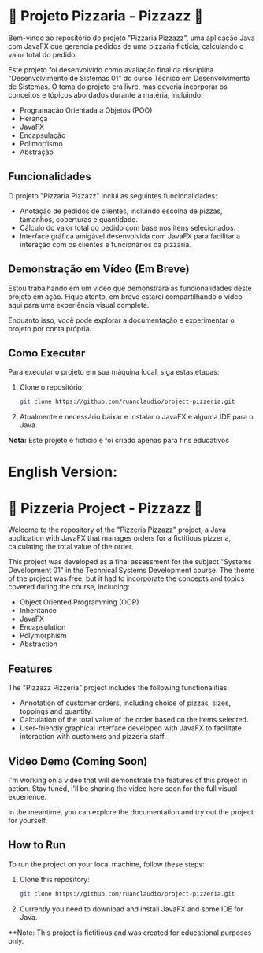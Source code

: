 # 🍕 Projeto Pizzaria - Pizzazz 🍕

Bem-vindo ao repositório do projeto "Pizzaria Pizzazz", uma aplicação Java com JavaFX que gerencia pedidos de uma pizzaria fictícia, calculando o valor total do pedido.

Este projeto foi desenvolvido como avaliação final da disciplina "Desenvolvimento de Sistemas 01" do curso Técnico em Desenvolvimento de Sistemas. O tema do projeto era livre, mas deveria incorporar os conceitos e tópicos abordados durante a matéria, incluindo:

- Programação Orientada a Objetos (POO)
- Herança
- JavaFX
- Encapsulação
- Polimorfismo
- Abstração

## Funcionalidades

O projeto "Pizzaria Pizzazz" inclui as seguintes funcionalidades:

- Anotação de pedidos de clientes, incluindo escolha de pizzas, tamanhos, coberturas e quantidade.
- Cálculo do valor total do pedido com base nos itens selecionados.
- Interface gráfica amigável desenvolvida com JavaFX para facilitar a interação com os clientes e funcionários da pizzaria.

## Demonstração em Vídeo (Em Breve)

Estou trabalhando em um vídeo que demonstrará as funcionalidades deste projeto em ação. Fique atento, em breve estarei compartilhando o vídeo aqui para uma experiência visual completa.

Enquanto isso, você pode explorar a documentação e experimentar o projeto por conta própria.

## Como Executar

Para executar o projeto em sua máquina local, siga estas etapas:

1. Clone o repositório:

   ```bash
   git clone https://github.com/ruanclaudio/project-pizzeria.git


2. Atualmente é necessário baixar e instalar o JavaFX e alguma IDE para o Java.

**Nota:** Este projeto é fictício e foi criado apenas para fins educativos

# English Version:

# 🍕 Pizzeria Project - Pizzazz 🍕

Welcome to the repository of the "Pizzeria Pizzazz" project, a Java application with JavaFX that manages orders for a fictitious pizzeria, calculating the total value of the order.

This project was developed as a final assessment for the subject "Systems Development 01" in the Technical Systems Development course. The theme of the project was free, but it had to incorporate the concepts and topics covered during the course, including:

- Object Oriented Programming (OOP)
- Inheritance
- JavaFX
- Encapsulation
- Polymorphism
- Abstraction

## Features

The "Pizzazz Pizzeria" project includes the following functionalities:

- Annotation of customer orders, including choice of pizzas, sizes, toppings and quantity.
- Calculation of the total value of the order based on the items selected.
- User-friendly graphical interface developed with JavaFX to facilitate interaction with customers and pizzeria staff.

## Video Demo (Coming Soon)

I'm working on a video that will demonstrate the features of this project in action. Stay tuned, I'll be sharing the video here soon for the full visual experience.

In the meantime, you can explore the documentation and try out the project for yourself.

## How to Run

To run the project on your local machine, follow these steps:

1. Clone this repository:
      ```bash
   git clone https://github.com/ruanclaudio/project-pizzeria.git
2. Currently you need to download and install JavaFX and some IDE for Java.

**Note: This project is fictitious and was created for educational purposes only.
